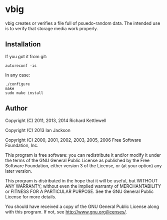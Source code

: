 vbig
====

vbig creates or verifies a file full of psuedo-random data.
The intended use is to verify that storage media work properly.

Installation
------------

If you got it from git:

    autoreconf -is

In any case:

    ./configure
    make
    sudo make install

Author
------

Copyright (C) 2011, 2013, 2014 Richard Kettlewell

Copyright (C) 2013 Ian Jackson

Copyright (C) 2000, 2001, 2002, 2003, 2005, 2006 Free Software Foundation, Inc.

This program is free software: you can redistribute it and/or modify
it under the terms of the GNU General Public License as published by
the Free Software Foundation, either version 3 of the License, or
(at your option) any later version.

This program is distributed in the hope that it will be useful,
but WITHOUT ANY WARRANTY; without even the implied warranty of
MERCHANTABILITY or FITNESS FOR A PARTICULAR PURPOSE.  See the
GNU General Public License for more details.

You should have received a copy of the GNU General Public License
along with this program.  If not, see <http://www.gnu.org/licenses/>.
